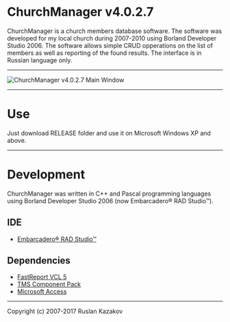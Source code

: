 ChurchManager v4.0.2.7
===================

ChurchManager is a church members database software. The software was developed for my local church during 2007-2010 using Borland Developer Studio 2006. The software allows simple CRUD opperations on the list of members as well as reporting of the found results. The interface is in Russian language only.

----------

![ChurchManager v4.0.2.7 Main Window](https://github.com/rkazakov/ChurchManager/blob/master/Snapshots/MainWindow.png)

----------
# Use

Just download RELEASE folder and use it on Microsoft Windows XP and above.

----------
# Development

ChurchManager was written in C++ and Pascal programming languages using Borland Developer Studio 2006 (now Embarcadero® RAD Studio™).

## IDE

- [Embarcadero® RAD Studio™](https://www.embarcadero.com/products/rad-studio)

## Dependencies

- [FastReport VCL 5](https://www.fast-report.com/en/product/fast-report-vcl-5)
- [TMS Component Pack](https://www.tmssoftware.com/site/tmspack.asp)
- [Microsoft Access](https://products.office.com/en-au/access)

----------

Copyright (c) 2007-2017 Ruslan Kazakov

